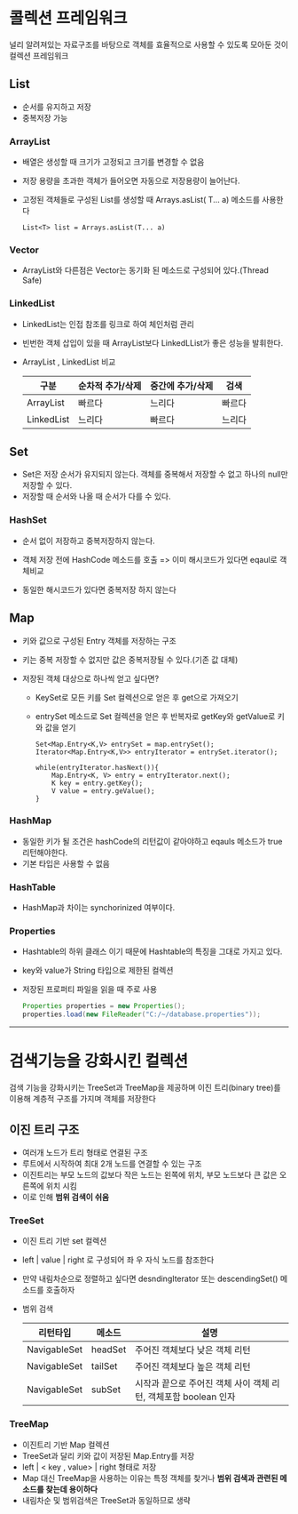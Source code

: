 # 콜렉션 프레임워크

널리 알려져있는 자료구조를 바탕으로 객체를 효율적으로 사용할 수 있도록 모아둔 것이 컬렉션 프레임워크



## List

- 순서를 유지하고 저장
- 중복저장 가능

### ArrayList

- 배열은 생성할 때 크기가 고정되고 크기를 변경할 수 없음

- 저장 용량을 초과한 객체가 들어오면 자동으로 저장용량이 늘어난다.

- 고정된 객체들로 구성된 List를 생성할 때 Arrays.asList( T... a) 메소드를 사용한다

  ```
  List<T> list = Arrays.asList(T... a)
  ```



### Vector

- ArrayList와 다른점은 Vector는 동기화 된 메소드로 구성되어 있다.(Thread Safe)

### LinkedList

- LinkedList는 인접 참조를 링크로 하여 체인처럼 관리

- 빈번한 객체 삽입이 있을 때 ArrayList보다 LinkedLList가 좋은 성능을 발휘한다.

- ArrayList , LinkedList 비교

  | 구분       | 순차적 추가/삭제 | 중간에 추가/삭제 | 검색   |
  | ---------- | ---------------- | ---------------- | ------ |
  | ArrayList  | 빠르다           | 느리다           | 빠르다 |
  | LinkedList | 느리다           | 빠르다           | 느리다 |



## Set

- Set은 저장 순서가 유지되지 않는다. 객체를 중복해서 저장할 수 없고 하나의 null만 저장할 수 있다.
- 저장할 때 순서와 나올 때 순서가 다를 수 있다.

### HashSet

- 순서 없이 저장하고 중복저장하지 않는다.

- 객체 저장 전에 HashCode 메소드를 호출 => 이미 해시코드가 있다면 eqaul로 객체비교

- 동일한 해시코드가 있다면 중복저장 하지 않는다

  

## Map

- 키와 값으로 구성된 Entry 객체를 저장하는 구조

- 키는 중복 저장할 수 없지만 값은 중복저장될 수 있다.(기존 값 대체)

- 저장된 객체 대상으로 하나씩 얻고 싶다면?

  - KeySet로 모든 키를 Set 컬렉션으로 얻은 후 get으로 가져오기

  - entrySet 메소드로 Set 컬렉션을 얻은 후 반복자로 getKey와 getValue로 키와 값을 얻기

    ```
    Set<Map.Entry<K,V> entrySet = map.entrySet();
    Iterator<Map.Entry<K,V>> entryIterator = entrySet.iterator();
    
    while(entryIterator.hasNext()){
        Map.Entry<K, V> entry = entryIterator.next();
        K key = entry.getKey();
        V value = entry.geValue();
    }
    ```

### HashMap

- 동일한 키가 될 조건은 hashCode의 리턴값이 같아야하고 eqauls 메소드가 true 리턴해야한다.
- 기본 타입은 사용할 수 없음

### HashTable

- HashMap과 차이는 synchorinized 여부이다.

### Properties

- Hashtable의 하위 클래스 이기 때문에 Hashtable의 특징을 그대로 가지고 있다.

- key와 value가 String 타입으로 제한된 컬렉션

- 저장된 프로퍼티 파일을 읽을 때 주로 사용

  ```java
  Properties properties = new Properties();
  properties.load(new FileReader("C:/~/database.properties"));
  ```



------------------



# 검색기능을 강화시킨 컬렉션

검색 기능을 강화시키는 TreeSet과 TreeMap을 제공하며 이진 트리(binary tree)를 이용해 계층적 구조를 가지며 객체를 저장한다



## 이진 트리 구조

- 여러개 노드가 트리 형태로 연결된 구조
- 루트에서 시작하여 최대 2개 노드를 연결할 수 있는 구조
- 이진트리는 부모 노드의 값보다 작은 노드는 왼쪽에 위치, 부모 노드보다 큰 값은 오른쪽에 위치 시킴
- 이로 인해 **범위 검색이 쉬움**

### TreeSet

- 이진 트리 기반 set 컬렉션

- left | value | right 로 구성되어 좌 우 자식 노드를 참조한다

- 만약 내림차순으로 정렬하고 싶다면 desndingIterator 또는 descendingSet() 메소드를 호출하자

- 범위 검색 

  | 리턴타입        | 메소드  | 설명                                                         |
  | --------------- | ------- | ------------------------------------------------------------ |
  | NavigableSet<E> | headSet | 주어진 객체보다 낮은 객체 리턴                               |
  | NavigableSet<E> | tailSet | 주어진 객체보다 높은 객체 리턴                               |
  | NavigableSet<E> | subSet  | 시작과 끝으로 주어진 객체 사이 객체 리턴, 객체포함 boolean 인자 |



### TreeMap

- 이진트리 기반 Map 컬렉션
- TreeSet과 달리 키와 값이 저장된 Map.Entry를 저장
- left | < key , value> | right 형태로 저장
- Map 대신 TreeMap을 사용하는 이유는 특정 객체를 찾거나 **범위 검색과 관련된 메소드를 찾는데 용이하다**
- 내림차순 및 범위검색은 TreeSet과 동일하므로 생략






